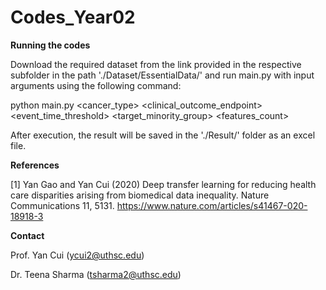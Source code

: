 # Codes_Year02


**Running the codes**

Download the required dataset from the link provided in the respective subfolder in the path './Dataset/EssentialData/' and run main.py with input arguments using the following command:

python main.py <cancer_type> <clinical_outcome_endpoint> <event_time_threshold> <target_minority_group> <features_count>

After execution, the result will be saved in the './Result/' folder as an excel file.


**References**

[1] Yan Gao and Yan Cui (2020) Deep transfer learning for reducing health care disparities arising from biomedical data inequality. Nature Communications 11, 5131. https://www.nature.com/articles/s41467-020-18918-3


**Contact**

Prof. Yan Cui (ycui2@uthsc.edu)

Dr. Teena Sharma (tsharma2@uthsc.edu)
